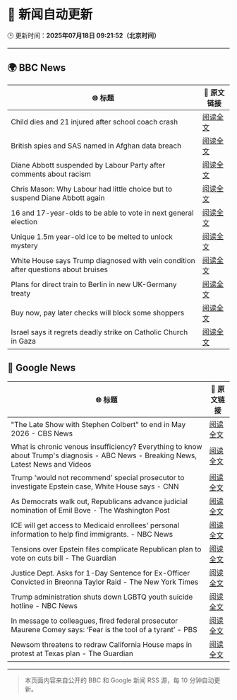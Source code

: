 # 🧠 新闻自动更新

🕒 更新时间：**2025年07月18日 09:21:52（北京时间）**

---

## 🌍 BBC News

| 🌐 标题 | 🔗 原文链接 |
|--------|-------------|
| Child dies and 21 injured after school coach crash | [阅读全文](https://www.bbc.com/news/articles/ckg538x0lm5o) |
| British spies and SAS named in Afghan data breach | [阅读全文](https://www.bbc.com/news/articles/cj4ek9njknvo) |
| Diane Abbott suspended by Labour Party after comments about racism | [阅读全文](https://www.bbc.com/news/articles/c4g8v33g1dgo) |
| Chris Mason: Why Labour had little choice but to suspend Diane Abbott again | [阅读全文](https://www.bbc.com/news/articles/cz9k7yje44eo) |
| 16 and 17-year-olds to be able to vote in next general election | [阅读全文](https://www.bbc.com/news/articles/c628ep4j5kno) |
| Unique 1.5m year-old ice to be melted to unlock mystery | [阅读全文](https://www.bbc.com/news/articles/c5ygwd6yj28o) |
| White House says Trump diagnosed with vein condition after questions about bruises | [阅读全文](https://www.bbc.com/news/articles/c1jw1pdyp0jo) |
| Plans for direct train to Berlin in new UK-Germany treaty | [阅读全文](https://www.bbc.com/news/articles/cq6m10g7e35o) |
| Buy now, pay later checks will block some shoppers | [阅读全文](https://www.bbc.com/news/articles/cwygjvd67plo) |
| Israel says it regrets deadly strike on Catholic Church in Gaza | [阅读全文](https://www.bbc.com/news/articles/cy8ge7vllw9o) |

## 📰 Google News

| 🌐 标题 | 🔗 原文链接 |
|--------|-------------|
| "The Late Show with Stephen Colbert" to end in May 2026 - CBS News | [阅读全文](https://news.google.com/rss/articles/CBMifEFVX3lxTE53ZVFscXZzaGRhcW11TjhjSDcyVll4bnIxLVhYUHlSYlhQUlR1WHdnb0RvSy1FU2hRdTZqdzF0TGpVdHoxR3hnT3NCQ1Y2T1k0RUxaTzU1eFo3QUQtTEZLQkRJRFRkTU9mOHI0R1htaVRMX0dWVGE0LVdTQXLSAYIBQVVfeXFMTW1UZlBzRHNtVnhCdThQU0FpSkpMSllsUkFoTTZkcUJNR0FWVFo5MzVQV1FKMHpYVXRORjJQMnB3NVptTTkxSXVReW1SZldaR3l3N2dqYWdPVEFjbllsRm12eGpHRW9VUUVUWEo2Qm5rVW1vT1B5aFFrbnVJR1dWYksyQQ?oc=5) |
| What is chronic venous insufficiency? Everything to know about Trump's diagnosis - ABC News - Breaking News, Latest News and Videos | [阅读全文](https://news.google.com/rss/articles/CBMimgFBVV95cUxPOHU2SlUwSWo2SjlKcGVTOGxXQzdZNjl1YTc4NXFOMzJHRTdwOWtUektmdkgxX0ZqQzRhTk9weXk2eW5nYlNZUFdmSEdUQTlvLTJxbVZZdjZZTXFVdmFfUFJ4T253QlViTUhBSzlXelpBUXJDdGhvNHgtT0Z0VndKT055YzVvT0Mycl9KWmRDcUVOSFpsejR2QTBR0gGfAUFVX3lxTFBrWGFZWW9oN3R2RVpBZUNuekxTZjQ1ajBGbF9QajhoeDNIQTc5UVh4MWVMX3htMld1UkYxMmZEUERyaUhndmhfUXhqYnFoVnpEVnhqdnhxSW1BUHpoUGVnUVhvOHBicDlxSmRERWJRY1I2dm1uSWtoOWYxVlZDUmEtRl9lTjdVTVNaZnF5RmZPYVdBNVh5Q2UzdTdidEJmMA?oc=5) |
| Trump ‘would not recommend’ special prosecutor to investigate Epstein case, White House says - CNN | [阅读全文](https://news.google.com/rss/articles/CBMihwFBVV95cUxQX1lCUnA5YnJxQjBDbjdyMUt4M1hLTlZUWEhVbUtnWUVLdTBScUlzaUZPeDM4WGRYUk1rakptTVVhNnZWYmpEN3AyZVQzbVFzdHZmOFBLYjV4cS1ROWRWUW1wUm5oWU85bGFrYTMwa1FYMW9nTTU0Z0k1c19EZGhWQjhFWURQNEnSAYwBQVVfeXFMTWgwUmM5OFpLajBHb2I0ZlNrQlR2M3FFM2xHbGctNGJ1Z0VOV1dqU0RpWlhfbU9hbldpQkNqSFB0WDlvOXRPUF9VTl82dGozUmhtLU9FNVZYMzZSZWNVV19PRlhVT09QRndFZ2hwUzlYZVh5bHRSUEV1MnZLbS1wdEFsMkpOS1NEbEFKNkE?oc=5) |
| As Democrats walk out, Republicans advance judicial nomination of Emil Bove - The Washington Post | [阅读全文](https://news.google.com/rss/articles/CBMirAFBVV95cUxQTEpZUU9VeTNvNVAxZzNWdlJMRTFlYkZRa1EzOXE4R1NXb1VBUnQtWFNrTHNfUEZ5Rlc5LXRndzdkSWdzYTB6NGs5aGFrVFNKUjdnLXkzUHRrWFAwazZvdVhHRkp1QlFDUVYxamRrX3M5QVYtT0hhNjZiUC0yOVkyUUdXYnAya29YV1JaRW1BVzRvdFdyZ1pYcXZ0Q0hSYjllcjRWTjdiT0czZUNU?oc=5) |
| ICE will get access to Medicaid enrollees' personal information to help find immigrants. - NBC News | [阅读全文](https://news.google.com/rss/articles/CBMijgFBVV95cUxQdVZJaVlOSVg0OWljcC1GV0hyazl4a1lNWjVSZDNvR1FtSEtBX1ZSZFQ1M1FrOHBXVWR6Y1BQd1I1SnA0bEFRalIzeklIWlJQSFJtVENCNEdGR3lHam5aNFR6eXZ3ZzVEdmRseDQ2NFNCT05DUTQ1bERzT1ZJMGRaMWViTHE2SksxdGV4YlFn0gFWQVVfeXFMT1RTMzk1TTFKNjR4ZjB0a2ZQX2VjMHpwdkZpVHVNNHEwSFVsQzVSLW1UeDlkODdpblFSVnAzQzJ2VV85Q0pOOVpYRndEdklvdThwNDcwV2c?oc=5) |
| Tensions over Epstein files complicate Republican plan to vote on cuts bill - The Guardian | [阅读全文](https://news.google.com/rss/articles/CBMigwFBVV95cUxPcmZPN1NCWXB4cXZXU3RwQ0g1dHNWcXBDeDBDV092b2kwYXRxRFlxclc5OElQU3JFR3MzbVk0UzB1OHgxOXVkVndtOXNkejJHRWQ2Z25fNTREY0NQd2dQSkNwRWNncEptaVVjV0VOejNqM18zbWFzdG1neHdIMDJfM1FIUQ?oc=5) |
| Justice Dept. Asks for 1-Day Sentence for Ex-Officer Convicted in Breonna Taylor Raid - The New York Times | [阅读全文](https://news.google.com/rss/articles/CBMirgFBVV95cUxQdTJ0SW9odEh1VDdaX1NQb3FKeUNETkNOMFBvZUFYVmZmN0sweEtaQzNfNkxKTk9ISktNRjdSaENiUV82MjAzelM4bUIzeWxPb0hUdldKbmVEWklpQUM5eDFLQjNkR1d4c194Z002MkhxZ1R5TmZBcjI3YnZZajNKak9VcUNmaTZvUHZrT3pTZkdBZnJkNWYxWW50Q0g5UV85VHpjRXBNLW53cEZLTUE?oc=5) |
| Trump administration shuts down LGBTQ youth suicide hotline - NBC News | [阅读全文](https://news.google.com/rss/articles/CBMinAFBVV95cUxPQkJFbHJBSFMzd1pxMi1vREozSVBaM2JUNEoyakkxTHlIU2ZJS19wZUhiZGVaNWQxeWg1QWhBdjJ3MmJYbXhNbkRQcmZ4X3hPaVZWQzEzTkRzLUpZZHE0NHJMQjJieW5KdGRqSlVuWTRDWjgtb1ZWZ3E5eDJubldxWDdzLThobGx1U1ZiYS0xZ0xvNmFiX1M0SWxmNzfSAVZBVV95cUxNbi01R1dEbWg5X2tGc2hWUmZySDFqcUswbHdhX2IzT2ktS3ZzVVVJT2RBUXJzVHFrTFh0anhMTDNvMUtoTXA1cVNfUXpsMW5JZTBNalJhUQ?oc=5) |
| In message to colleagues, fired federal prosecutor Maurene Comey says: ‘Fear is the tool of a tyrant’ - PBS | [阅读全文](https://news.google.com/rss/articles/CBMipgFBVV95cUxNcWtFWnI3TU1sb1FBbms2YXFqMS1Qckw1STlIemN5SFVpYzNjR1JHYVlQMFU4SFVqZkduUkIzcWVheG5MZnRtRFl5bGVGUGxYcWtWMXpKdFFtd1VOVUhRU0ltcDVFN3JpWEFLZ01Td0prZGNvYVdORTBEZEFJTUZTaWlWdzZWNDM0UEpuM2ZYT1B4QTZURzRxeUxqeTEtUDZIYmIycF9n0gGrAUFVX3lxTE43Zk9yand2ZmpQZ0lwYTVyTHV6Q2tfUnNSSmliZ0JORGpKVURKeWY0U1k5TWd1d0pHVzIzZlR4MWNvaFR6em84NGJpRmxyVDBPS3NSbmp5Z19IT1ZVVjdfTExlajZvT2wxWi1CMFVmVGpBR2dnYUNDS0dqUXktNHhUVVFMNzhOdHlYcWh3UldVVXVsQ0IxZEdNTm1pR18tdWl1aVQ2c3RxWU5yZw?oc=5) |
| Newsom threatens to redraw California House maps in protest at Texas plan - The Guardian | [阅读全文](https://news.google.com/rss/articles/CBMiigFBVV95cUxOMzQwX3AwRTYtSXI4SWV1c0FsUEhhM05qN0dpcDVQbG9NN2w5aGxWM3JKSGtpWmxhV2lwc1pyZkRvR0c2YWtfdDJGV0ZTM3Q0S1dJQm9idjJtenJXa2dVS1RrbTJ3VWxCRmIwNG9mLUxXZXVOc19aTnBmcllNM2E1ZjdqZmhxZTNvWGc?oc=5) |

---
> 本页面内容来自公开的 BBC 和 Google 新闻 RSS 源，每 10 分钟自动更新。
